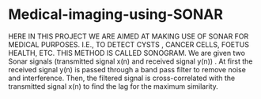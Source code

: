# Medical-imaging-using-SONAR
HERE IN THIS PROJECT WE ARE AIMED AT MAKING USE OF SONAR FOR MEDICAL PURPOSES.
I.E., TO DETECT CYSTS , CANCER CELLS, FOETUS HEALTH, ETC. 
THIS METHOD IS CALLED SONOGRAM.
We are given two Sonar signals (transmitted signal x(n) and received signal y(n)) . 
At first the received signal y(n) is passed through a band pass filter to remove noise and interference.
Then, the filtered signal is cross-correlated with the transmitted signal x(n) to find the lag for the maximum similarity. 

